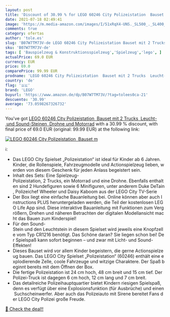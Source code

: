 ```yaml
---
layout: post
title: 'Discount of 30.99 % for LEGO 60246 City Polizeistation  Bauset m'
date: 2021-07-18 02:49:41
image: 'https://m.media-amazon.com/images/I/51xRqX4-UNS._SL500_._SL400_.jpg'
comments: true
category: ofertas
author: 'tole.es'
slug: 'B07W7TM73V-de LEGO 60246 City Polizeistation Bauset mit 2 Trucks Leucht-...'
sku: 'B07W7TM73V-de'
tags: [ 'Bauspielzeug & Konstruktionsspielzeug','Spielzeug','lego', ]
actualPrice: 69.0 EUR
currency: EUR
price: 69.0
comparePrice: 99.99 EUR
prodname: 'LEGO 60246 City Polizeistation  Bauset mit 2 Trucks  Leucht- und Sound-Steinen  Drohne und Motorrad'
country: 'de'
flag: '🇩🇪'
brand: 'LEGO'
buyurl: 'https://www.amazon.de/dp/B07W7TM73V/?tag=tolees0ca-21'
descuento: '30.99'
average: '73.0598267326732'
---
```


You've got [LEGO 60246 City Polizeistation  Bauset mit 2 Trucks  Leucht- und Sound-Steinen  Drohne und Motorrad](https://www.amazon.de/dp/B07W7TM73V/?tag=tolees0ca-21) with a  30.99 % discount, with final price of 69.0 EUR (original: 99.99 EUR) at the following link:

[![LEGO 60246 City Polizeistation  Bauset m](https://m.media-amazon.com/images/I/51xRqX4-UNS._SL500_._SL400_.jpg)](https://www.amazon.de/dp/B07W7TM73V/?tag=tolees0ca-21)

ℹ️:

- Das LEGO City Spielset „Polizeistation“ ist ideal für Kinder ab 6 Jahren. Kinder, die Rollenspiele, Fahrzeugmodelle und Actionspielzeug lieben, werden von diesem Geschenk für jeden Anlass begeistert sein.
- Inhalt des Sets: Eine Spielzeug-Polizeistation, 2 Trucks, ein Motorrad und eine Drohne. Ebenfalls enthalten sind 2 Hundefiguren sowie 6 Minifiguren, unter anderem Duke DeTain, Polizeichef Wheeler und Daisy Kaboom aus der LEGO City TV-Serie
- Der Box liegt eine einfache Bauanleitung bei. Online können aber auch Instructions PLUS heruntergeladen werden, die Teil der kostenlosen LEGO Life App sind. Diese interaktive Bauanleitung mit Funktionen zum Vergrößern, Drehen und näheren Betrachten der digitalen Modellansicht macht das Bauen zum Kinderspiel!
- Für den Sound-Stein und den Leuchtstein in diesem Spielset wird jeweils eine Knopfzelle vom Typ CR1216 benötigt. Das Schöne daran? Sie liegen schon bei! Der Spielspaß kann sofort beginnen – und zwar mit Licht- und Sound-Effekten!
- Dieses Bauset wird vor allem Kinder begeistern, die gerne Actionspielzeug bauen. Das LEGO City Spielset „Polizeistation“ (60246) enthält eine explodierende Zelle, coole Fahrzeuge und witzige Charaktere. Der Spaß beginnt bereits mit dem Öffnen der Box.
- Die fertige Polizeistation ist 24 cm hoch, 48 cm breit und 15 cm tief. Der Polizei-Truck ist dagegen 6 cm hoch, 12 cm lang und 7 cm breit.
- Das detailreiche Polizeihauptquartier bietet Kindern riesigen Spielspaß, denn es verfügt über eine Explosionsfunktion (für Ausbrüche) und einen Suchscheinwerfer. Aber auch das Polizeiauto mit Sirene bereitet Fans der LEGO City Polizei große Freude.

[🛒 Check the deal!!](https://www.amazon.de/dp/B07W7TM73V/?tag=tolees0ca-21)
